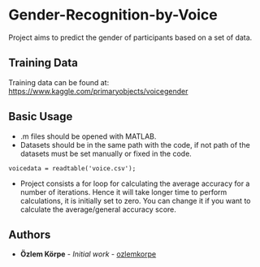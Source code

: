 # Gender-Recognition-by-Voice

Project aims to predict the gender of participants based on a set of data.

## Training Data
Training data can be found at:
https://www.kaggle.com/primaryobjects/voicegender
 
## Basic Usage 
* .m files should be opened with MATLAB. 
* Datasets should be in the same path with the code, if not path of the datasets must be set manually or fixed in the code.
```
voicedata = readtable('voice.csv');
```
* Project consists a for loop for calculating the average accuracy for a number of iterations. Hence it will take longer time to perform calculations, it is initially set to zero. You can change it if you want to calculate the average/general accuracy score.

## Authors
* **Özlem Körpe** - *Initial work* - [ozlemkorpe](https://github.com/ozlemkorpe)
